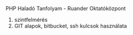 PHP Haladó Tanfolyam - Ruander Oktatóközpont
1. szintfelmérés
2. GIT alapok, bitbucket, ssh kulcsok használata